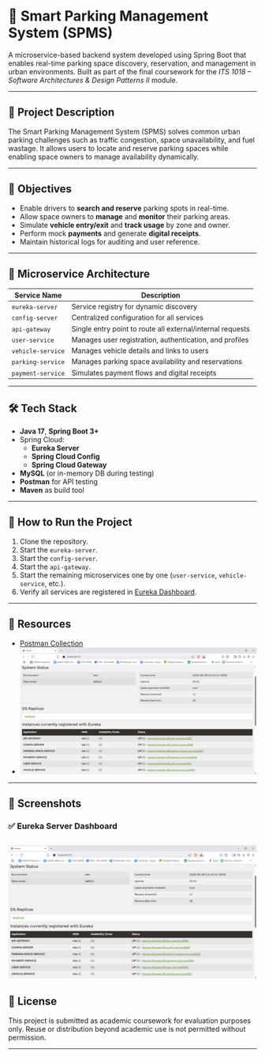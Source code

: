 # 🚗 Smart Parking Management System (SPMS)

A microservice-based backend system developed using Spring Boot that enables real-time parking space discovery, reservation, and management in urban environments. Built as part of the final coursework for the *ITS 1018 – Software Architectures & Design Patterns II* module.

---

## 📌 Project Description

The Smart Parking Management System (SPMS) solves common urban parking challenges such as traffic congestion, space unavailability, and fuel wastage. It allows users to locate and reserve parking spaces while enabling space owners to manage availability dynamically.

---

## 🎯 Objectives

- Enable drivers to **search and reserve** parking spots in real-time.
- Allow space owners to **manage** and **monitor** their parking areas.
- Simulate **vehicle entry/exit** and **track usage** by zone and owner.
- Perform mock **payments** and generate **digital receipts**.
- Maintain historical logs for auditing and user reference.

---

## 🧱 Microservice Architecture

| Service Name        | Description                                                |
|---------------------|------------------------------------------------------------|
| `eureka-server`     | Service registry for dynamic discovery                     |
| `config-server`     | Centralized configuration for all services                 |
| `api-gateway`       | Single entry point to route all external/internal requests |
| `user-service`      | Manages user registration, authentication, and profiles    |
| `vehicle-service`   | Manages vehicle details and links to users                 |
| `parking-service`   | Manages parking space availability and reservations        |
| `payment-service`   | Simulates payment flows and digital receipts               |

---

## 🛠️ Tech Stack

- **Java 17**, **Spring Boot 3+**
- Spring Cloud:
  - **Eureka Server**
  - **Spring Cloud Config**
  - **Spring Cloud Gateway**
- **MySQL** (or in-memory DB during testing)
- **Postman** for API testing
- **Maven** as build tool

---

## 🚀 How to Run the Project

1. Clone the repository.
2. Start the `eureka-server`.
3. Start the `config-server`.
4. Start the `api-gateway`.
5. Start the remaining microservices one by one (`user-service`, `vehicle-service`, etc.).
6. Verify all services are registered in [Eureka Dashboard](http://localhost:8761/).

---

## 🔗 Resources

- [Postman Collection](./docs/postman/Smart-Parking-Management-System.postman_collection.json)
- ![Eureka Dashboard](./docs/eureka-dashboard-screenshot/eureka_dashboard.png)

---

## 📸 Screenshots

### ✅ Eureka Server Dashboard

![Eureka Dashboard](./docs/eureka-dashboard-screenshot/eureka_dashboard.png)
---

## 📃 License

This project is submitted as academic coursework for evaluation purposes only. Reuse or distribution beyond academic use is not permitted without permission.

---
